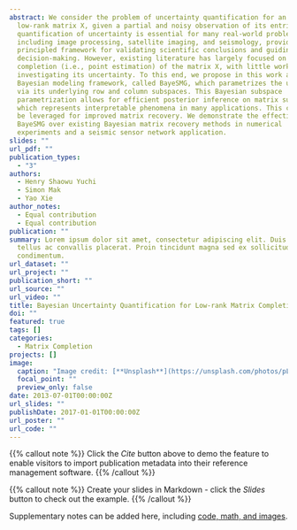 ```yaml
---
abstract: We consider the problem of uncertainty quantification for an unknown
  low-rank matrix X, given a partial and noisy observation of its entries. This
  quantification of uncertainty is essential for many real-world problems,
  including image processing, satellite imaging, and seismology, providing a
  principled framework for validating scientific conclusions and guiding
  decision-making. However, existing literature has largely focused on the
  completion (i.e., point estimation) of the matrix X, with little work on
  investigating its uncertainty. To this end, we propose in this work a new
  Bayesian modeling framework, called BayeSMG, which parametrizes the unknown X
  via its underlying row and column subspaces. This Bayesian subspace
  parametrization allows for efficient posterior inference on matrix subspaces,
  which represents interpretable phenomena in many applications. This can then
  be leveraged for improved matrix recovery. We demonstrate the effectiveness of
  BayeSMG over existing Bayesian matrix recovery methods in numerical
  experiments and a seismic sensor network application.
slides: ""
url_pdf: ""
publication_types:
  - "3"
authors:
  - Henry Shaowu Yuchi
  - Simon Mak
  - Yao Xie
author_notes:
  - Equal contribution
  - Equal contribution
publication: ""
summary: Lorem ipsum dolor sit amet, consectetur adipiscing elit. Duis posuere
  tellus ac convallis placerat. Proin tincidunt magna sed ex sollicitudin
  condimentum.
url_dataset: ""
url_project: ""
publication_short: ""
url_source: ""
url_video: ""
title: Bayesian Uncertainty Quantification for Low-rank Matrix Completion
doi: ""
featured: true
tags: []
categories:
  - Matrix Completion
projects: []
image:
  caption: "Image credit: [**Unsplash**](https://unsplash.com/photos/pLCdAaMFLTE)"
  focal_point: ""
  preview_only: false
date: 2013-07-01T00:00:00Z
url_slides: ""
publishDate: 2017-01-01T00:00:00Z
url_poster: ""
url_code: ""
---
```


{{% callout note %}}
Click the *Cite* button above to demo the feature to enable visitors to import publication metadata into their reference management software.
{{% /callout %}}

{{% callout note %}}
Create your slides in Markdown - click the *Slides* button to check out the example.
{{% /callout %}}

Supplementary notes can be added here, including [code, math, and images](https://wowchemy.com/docs/writing-markdown-latex/).
